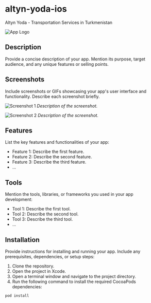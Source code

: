 # altyn-yoda-ios

Altyn Yoda - Transportation Services in Turkmenistan

![App Logo](screenshots/app_logo.png)

## Description

Provide a concise description of your app. Mention its purpose, target audience, and any unique features or selling points.

## Screenshots

Include screenshots or GIFs showcasing your app's user interface and functionality. Describe each screenshot briefly.

![Screenshot 1](screenshots/screenshot1.png)
*Description of the screenshot.*

![Screenshot 2](screenshots/screenshot2.png)
*Description of the screenshot.*

## Features

List the key features and functionalities of your app:

- Feature 1: Describe the first feature.
- Feature 2: Describe the second feature.
- Feature 3: Describe the third feature.
- ...

## Tools

Mention the tools, libraries, or frameworks you used in your app development:

- Tool 1: Describe the first tool.
- Tool 2: Describe the second tool.
- Tool 3: Describe the third tool.
- ...

## Installation

Provide instructions for installing and running your app. Include any prerequisites, dependencies, or setup steps:

1. Clone the repository.
2. Open the project in Xcode.
3. Open a terminal window and navigate to the project directory.
4. Run the following command to install the required CocoaPods dependencies:

```bash
pod install
